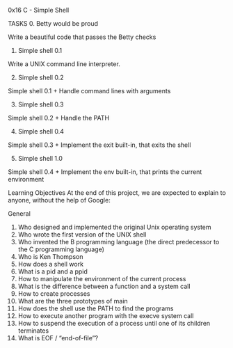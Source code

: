 0x16 C - Simple Shell

TASKS
0. Betty would be proud

Write a beautiful code that passes the Betty checks

1. Simple shell 0.1

Write a UNIX command line interpreter.

2. Simple shell 0.2

Simple shell 0.1 + Handle command lines with arguments

3. Simple shell 0.3

Simple shell 0.2 + Handle the PATH

4. Simple shell 0.4

Simple shell 0.3 + Implement the exit built-in, that exits the shell

5. Simple shell 1.0

Simple shell 0.4 + Implement the env built-in, that prints the current environment

Learning Objectives
At the end of this project, we are expected to explain to anyone, without the help of Google:

General
1. Who designed and implemented the original Unix operating system
2. Who wrote the first version of the UNIX shell
3. Who invented the B programming language (the direct predecessor to the C programming language)
4. Who is Ken Thompson
5. How does a shell work
6. What is a pid and a ppid
7. How to manipulate the environment of the current process
8. What is the difference between a function and a system call
9. How to create processes
10. What are the three prototypes of main
11. How does the shell use the PATH to find the programs
12. How to execute another program with the execve system call
13. How to suspend the execution of a process until one of its children terminates
14. What is EOF / “end-of-file”?